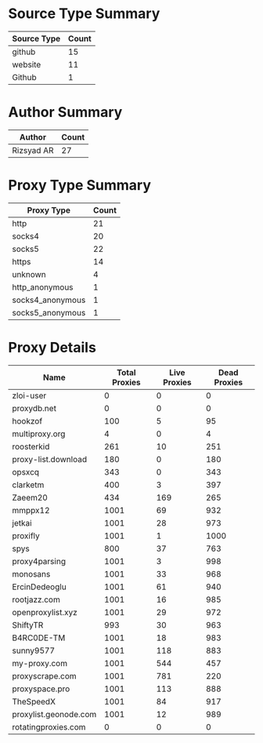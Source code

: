 # Source Type Summary

| Source Type | Count |
|-------------|-------|
| github | 15 |
| website | 11 |
| Github | 1 |


# Author Summary

| Author | Count |
|--------|-------|
| Rizsyad AR | 27 |


# Proxy Type Summary

| Proxy Type | Count |
|------------|-------|
| http | 21 |
| socks4 | 20 |
| socks5 | 22 |
| https | 14 |
| unknown | 4 |
| http_anonymous | 1 |
| socks4_anonymous | 1 |
| socks5_anonymous | 1 |


# Proxy Details

| Name | Total Proxies | Live Proxies | Dead Proxies |
|------|---------------|--------------|---------------|
| zloi-user | 0 | 0 | 0 |
| proxydb.net | 0 | 0 | 0 |
| hookzof | 100 | 5 | 95 |
| multiproxy.org | 4 | 0 | 4 |
| roosterkid | 261 | 10 | 251 |
| proxy-list.download | 180 | 0 | 180 |
| opsxcq | 343 | 0 | 343 |
| clarketm | 400 | 3 | 397 |
| Zaeem20 | 434 | 169 | 265 |
| mmppx12 | 1001 | 69 | 932 |
| jetkai | 1001 | 28 | 973 |
| proxifly | 1001 | 1 | 1000 |
| spys | 800 | 37 | 763 |
| proxy4parsing | 1001 | 3 | 998 |
| monosans | 1001 | 33 | 968 |
| ErcinDedeoglu | 1001 | 61 | 940 |
| rootjazz.com | 1001 | 16 | 985 |
| openproxylist.xyz | 1001 | 29 | 972 |
| ShiftyTR | 993 | 30 | 963 |
| B4RC0DE-TM | 1001 | 18 | 983 |
| sunny9577 | 1001 | 118 | 883 |
| my-proxy.com | 1001 | 544 | 457 |
| proxyscrape.com | 1001 | 781 | 220 |
| proxyspace.pro | 1001 | 113 | 888 |
| TheSpeedX | 1001 | 84 | 917 |
| proxylist.geonode.com | 1001 | 12 | 989 |
| rotatingproxies.com | 0 | 0 | 0 |
